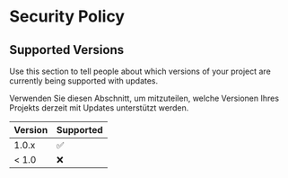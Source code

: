 # Security Policy

## Supported Versions

Use this section to tell people about which versions of your project are
currently being supported with updates.

Verwenden Sie diesen Abschnitt, um mitzuteilen, welche Versionen Ihres Projekts
derzeit mit Updates unterstützt werden.

| Version | Supported          |
| ------- | ------------------ |
| 1.0.x   | :white_check_mark: |
| < 1.0   | :x:                |

